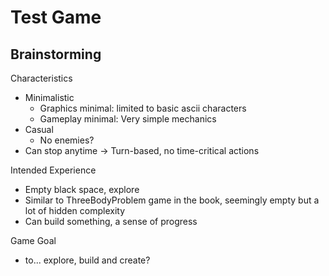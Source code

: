 # Test Game

## Brainstorming

Characteristics
- Minimalistic
    - Graphics minimal: limited to basic ascii characters
    - Gameplay minimal: Very simple mechanics
- Casual
    - No enemies? 
- Can stop anytime -> Turn-based, no time-critical actions

Intended Experience
- Empty black space, explore
- Similar to ThreeBodyProblem game in the book, seemingly empty but a lot of hidden complexity
- Can build something, a sense of progress

Game Goal
- to... explore, build and create?
